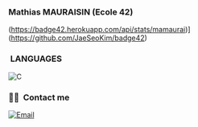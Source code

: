 ### Mathias MAURAISIN (Ecole 42)

(https://badge42.herokuapp.com/api/stats/mamaurai)](https://github.com/JaeSeoKim/badge42)

### &nbsp;LANGUAGES
![C](https://img.shields.io/badge/C-00599C?style=for-the-badge&logo=c&logoColor=white)

### 🤝🏻 &nbsp;Contact me
<a href="mathias.mrsn@gmail.com"><img alt="Email" src="https://img.shields.io/badge/mathias.mrsn@gmail.com-00599C?style=for-the-badge&logo=microsoft-outlook&logoColor=white"></a>

